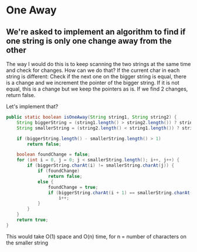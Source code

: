 # One Away

## We're asked to implement an algorithm to find if one string is only one change away from the other

The way I would do this is to keep scanning the two strings at the same time and check for changes. How can we do that?
If the current char in each string is different:
Check if the next one on the bigger string is equal, there is a change and we increment the pointer of the bigger string.
If it is not equal, this is a change but we keep the pointers as is.
If we find 2 changes, return false.

Let's implement that?

```java
public static boolean isOneAway(String string1, String string2) {
    String biggerString = (string1.length() > string2.length()) ? string1 : string2;
    String smallerString = (string2.length() < string1.length()) ? string2 : string1;

    if (biggerString.length() - smallerString.length() > 1)
        return false;

    boolean foundChange = false;
    for (int i = 0, j = 0; j < smallerString.length(); i++, j++) {
        if (biggerString.charAt(i) != smallerString.charAt(j)) {
            if (foundChange)
                return false;
            else {
                foundChange = true;
                if (biggerString.charAt(i + 1) == smallerString.charAt(j))
                    i++;
            }
        }
    }
    return true;
}
```

This would take O(1) space and O(n) time, for n = number of characters on the smaller string
